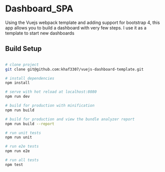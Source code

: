 # Dashboard_SPA

Using the Vuejs webpack template and adding support for bootstrap 4, this app allows you to build a dashboard with very few steps. I use it as a template to start new dashboards

## Build Setup

``` bash

# clone project
git clone git@github.com:khaf3307/vuejs-dashboard-template.git

# install dependencies
npm install

# serve with hot reload at localhost:8080
npm run dev

# build for production with minification
npm run build

# build for production and view the bundle analyzer report
npm run build --report

# run unit tests
npm run unit

# run e2e tests
npm run e2e

# run all tests
npm test
```
